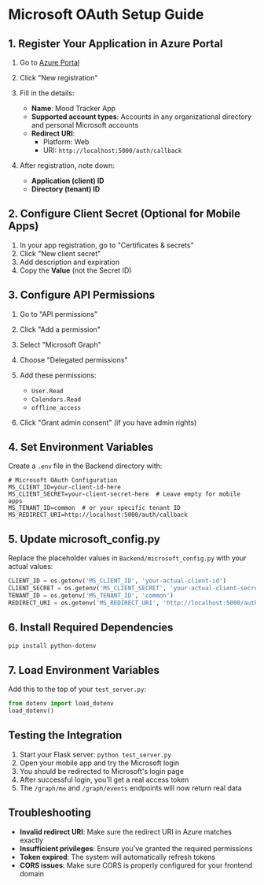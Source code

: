 # Microsoft OAuth Setup Guide

## 1. Register Your Application in Azure Portal

1. Go to [Azure Portal](https://portal.azure.com/#view/Microsoft_AAD_RegisteredApps/ApplicationsListBlade)
2. Click "New registration"
3. Fill in the details:
   - **Name**: Mood Tracker App
   - **Supported account types**: Accounts in any organizational directory and personal Microsoft accounts
   - **Redirect URI**: 
     - Platform: Web
     - URI: `http://localhost:5000/auth/callback`

4. After registration, note down:
   - **Application (client) ID**
   - **Directory (tenant) ID**

## 2. Configure Client Secret (Optional for Mobile Apps)

1. In your app registration, go to "Certificates & secrets"
2. Click "New client secret"
3. Add description and expiration
4. Copy the **Value** (not the Secret ID)

## 3. Configure API Permissions

1. Go to "API permissions"
2. Click "Add a permission"
3. Select "Microsoft Graph"
4. Choose "Delegated permissions"
5. Add these permissions:
   - `User.Read`
   - `Calendars.Read`
   - `offline_access`

6. Click "Grant admin consent" (if you have admin rights)

## 4. Set Environment Variables

Create a `.env` file in the Backend directory with:

```env
# Microsoft OAuth Configuration
MS_CLIENT_ID=your-client-id-here
MS_CLIENT_SECRET=your-client-secret-here  # Leave empty for mobile apps
MS_TENANT_ID=common  # or your specific tenant ID
MS_REDIRECT_URI=http://localhost:5000/auth/callback
```

## 5. Update microsoft_config.py

Replace the placeholder values in `Backend/microsoft_config.py` with your actual values:

```python
CLIENT_ID = os.getenv('MS_CLIENT_ID', 'your-actual-client-id')
CLIENT_SECRET = os.getenv('MS_CLIENT_SECRET', 'your-actual-client-secret')
TENANT_ID = os.getenv('MS_TENANT_ID', 'common')
REDIRECT_URI = os.getenv('MS_REDIRECT_URI', 'http://localhost:5000/auth/callback')
```

## 6. Install Required Dependencies

```bash
pip install python-dotenv
```

## 7. Load Environment Variables

Add this to the top of your `test_server.py`:

```python
from dotenv import load_dotenv
load_dotenv()
```

## Testing the Integration

1. Start your Flask server: `python test_server.py`
2. Open your mobile app and try the Microsoft login
3. You should be redirected to Microsoft's login page
4. After successful login, you'll get a real access token
5. The `/graph/me` and `/graph/events` endpoints will now return real data

## Troubleshooting

- **Invalid redirect URI**: Make sure the redirect URI in Azure matches exactly
- **Insufficient privileges**: Ensure you've granted the required permissions
- **Token expired**: The system will automatically refresh tokens
- **CORS issues**: Make sure CORS is properly configured for your frontend domain
